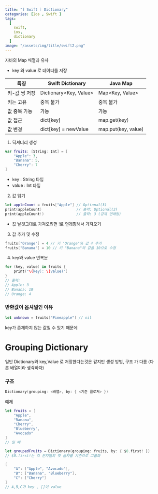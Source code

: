 ```yaml
---
title: "[ Swift ] Dictionary"
categories: [Ios , Swift ]
tags:
  [
    swift,
    ios,
    dictionary
  ] 
image: "/assets/img/title/swift2.png"
---
```


자바의 Map 배열과 유사
* key 와 value 로 데이터를 저장

|특징|Swift Dictionary|Java Map|
|------|---|---|
|키-값 쌍 저장|Dictionary<Key, Value>|Map<Key, Value>|
|키는 고유|중복 불가|중복 불가|
|값 중복 가능|가능|가능|
|값 접근|dict[key]|map.get(key)|
|값 변경|dict[key] = newValue|map.put(key, value)|

1. 딕셔너리 생성
```swift
var fruits: [String: Int] = [
    "Apple": 3,
    "Banana": 5,
    "Cherry": 7
]
```
* key : String 타입
* value : Int 타입

2. 값 읽기
```swift
let appleCount = fruits["Apple"] // Optional(3)
print(appleCount)                // 출력: Optional(3)
print(appleCount!)               // 출력: 3 (강제 언래핑)
```
* 값 날것그대로 가져오려면 !로 언래핑해서 가져오기

3. 값 추가 및 수정
```swift
fruits["Orange"] = 4 // 키 "Orange"와 값 4 추가
fruits["Banana"] = 10 // 키 "Banana"의 값을 10으로 수정
```

4. key와 value 반복문
```swift
for (key, value) in fruits {
    print("\(key): \(value)")
}
// 출력:
// Apple: 3
// Banana: 10
// Orange: 4
```

### 반환값이 옵셔널인 이유
```swift
let unknown = fruits["Pineapple"] // nil
```
key가 존재하지 않는 값일 수 있기 때문에

# Grouping Dictionary

일반 Dictionary와 key,Value 로 저장한다는것은 같지만 생성 방법, 구조 가 다름 (다른 배열이라 생각하자)

### 구조

```swift
Dictionary(grouping: <배열>, by: { <기준 클로저> })
```

예제
```swift
let fruits = [
    "Apple",
    "Banana",
    "Cherry",
    "Blueberry",
    "Avocado"
]
// 일 때 

let groupedFruits = Dictionary(grouping: fruits, by: { $0.first! })
// $0.first!는 각 문자열의 첫 글자를 기준으로 그룹화
```

```swift
[
    "A": ["Apple", "Avocado"],
    "B": ["Banana", "Blueberry"],
    "C": ["Cherry"]
]
// A,B,C가 key , []이 value
```
